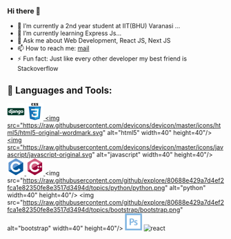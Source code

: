 ### Hi there 👋





- 🔭 I’m currently a 2nd year student at IIT(BHU) Varanasi ...
- 🌱 I’m currently learning Express Js...
- 💬 Ask me about Web Development, React JS, Next JS
- 📫 How to reach me: [mail](divsrivastava45@gmail.com)
- ⚡ Fun fact: Just like every other developer my best friend is Stackoverflow

## 🚀 Languages and Tools:

<p align="left"> 
  
<a target="_blank"> <img src="https://raw.githubusercontent.com/devicons/devicon/master/icons/django/django-original.svg" alt="vuejs" width="40" height="40"/> </a>
<a href="https://www.w3schools.com/css/" target="_blank"> <img src="https://raw.githubusercontent.com/devicons/devicon/master/icons/css3/css3-original-wordmark.svg" alt="css3" width="40" height="40"/> </a> 
<a href="https://www.w3.org/html/" target="_blank"> <img src="https://raw.githubusercontent.com/devicons/devicon/master/icons/html5/html5-original-wordmark.svg" alt="html5" width=40" height=40"/> </a> 
<a href="https://developer.mozilla.org/en-US/docs/Web/JavaScript" target="_blank"> <img src="https://raw.githubusercontent.com/devicons/devicon/master/icons/javascript/javascript-original.svg" alt="javascript" width=40" height=40"/> </a> 
<a href="https://www.cprogramming.com/" target="_blank"> <img src="https://raw.githubusercontent.com/devicons/devicon/master/icons/c/c-original.svg" alt="c" width="40" height="40"/> </a> 
<a href="https://www.w3schools.com/cpp/" target="_blank"> <img src="https://raw.githubusercontent.com/devicons/devicon/master/icons/cplusplus/cplusplus-original.svg" alt="cplusplus" width="40" height="40"/> </a> 
<a target="_blank"> <img src="https://raw.githubusercontent.com/github/explore/80688e429a7d4ef2fca1e82350fe8e3517d3494d/topics/python/python.png" alt="python" width=40" height=40"/> </a>
<a target="_blank"> <img src="https://raw.githubusercontent.com/github/explore/80688e429a7d4ef2fca1e82350fe8e3517d3494d/topics/bootstrap/bootstrap.png" alt="bootstrap" width=40" height=40"/> </a>
<a target="_blank"> <img src="https://raw.githubusercontent.com/devicons/devicon/master/icons/photoshop/photoshop-line.svg" alt="react" width="40" height="40"/> </a>
<a target="_blank"> <img src="https://camo.githubusercontent.com/93b32389bf746009ca2370de7fe06c3b5146f4c99d99df65994f9ced0ba41685/68747470733a2f2f7777772e766563746f726c6f676f2e7a6f6e652f6c6f676f732f676574706f73746d616e2f676574706f73746d616e2d69636f6e2e737667" alt="react" width="40" height="40"/> </a>
</p>

</br>
